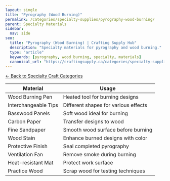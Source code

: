 ```yaml
---
layout: single
title: "Pyrography (Wood Burning)"
permalink: /categories/specialty-supplies/pyrography-wood-burning/
parent: Specialty Materials
sidebar:
  nav: side
seo:
  title: "Pyrography (Wood Burning) | Crafting Supply Hub"
  description: "Specialty materials for pyrography and wood burning."
  type: "article"
  keywords: [pyrography, wood burning, specialty, materials]
  canonical_url: "https://craftingsupply.ca/categories/specialty-supplies/pyrography-wood-burning/"
---
```


[← Back to Specialty Craft Categories](/categories/specialty-supplies/)

| Material | Usage |
|----------|-------|
| Wood Burning Pen | Heated tool for burning designs |
| Interchangeable Tips | Different shapes for various effects |
| Basswood Panels | Soft wood ideal for burning |
| Carbon Paper | Transfer designs to wood |
| Fine Sandpaper | Smooth wood surface before burning |
| Wood Stain | Enhance burned designs with color |
| Protective Finish | Seal completed pyrography |
| Ventilation Fan | Remove smoke during burning |
| Heat-resistant Mat | Protect work surface |
| Practice Wood | Scrap wood for testing techniques |
